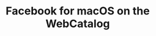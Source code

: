 ---
name: Facebook
category: Social Networking
title: Facebook for macOS on the WebCatalog
key: facebook
fullUrl: 'https://facebook.com'
hostname: facebook.com

---